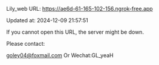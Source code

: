 Lily_web URL: https://ae6d-61-165-102-156.ngrok-free.app

Updated at: 2024-12-09 21:57:51

If you cannot open this URL, the server might be down.

Please contact: 

goley04@foxmail.com Or Wechat:GL_yeaH